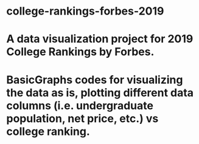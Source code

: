 # college-rankings-forbes-2019

# A data visualization project for 2019 College Rankings by Forbes.

# BasicGraphs codes for visualizing the data as is, plotting different data columns (i.e. undergraduate population, net price, etc.) vs college ranking.
